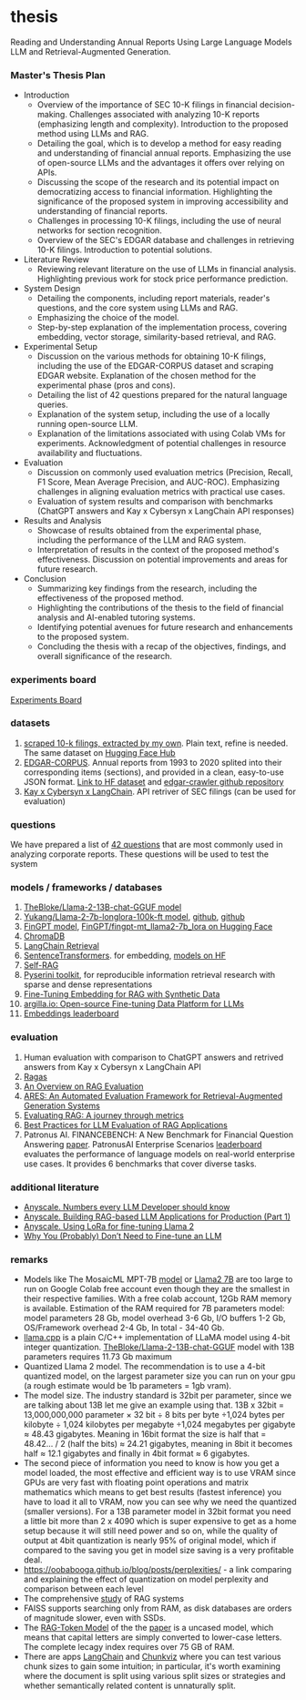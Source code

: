 # thesis
Reading and Understanding Annual Reports Using Large Language Models LLM and Retrieval-Augmented Generation.


### Master's Thesis Plan
- Introduction
  + Overview of the importance of SEC 10-K filings in financial decision-making. Challenges associated with analyzing 10-K reports (emphasizing length and complexity). Introduction to the proposed method using LLMs and RAG.
  + Detailing the goal, which is to develop a method for easy reading and understanding of financial annual reports. Emphasizing the use of open-source LLMs and the advantages it offers over relying on APIs.
  + Discussing the scope of the research and its potential impact on democratizing access to financial information. Highlighting the significance of the proposed system in improving accessibility and understanding of financial reports.
  + Challenges in processing 10-K filings, including the use of neural networks for section recognition.
  + Overview of the SEC's EDGAR database and challenges in retrieving 10-K filings. Introduction to potential solutions.
- Literature Review
  + Reviewing relevant literature on the use of LLMs in financial analysis. Highlighting previous work for stock price performance prediction.
- System Design
  + Detailing the components, including report materials, reader's questions, and the core system using LLMs and RAG.
  + Emphasizing the choice of the model.
  + Step-by-step explanation of the implementation process, covering embedding, vector storage, similarity-based retrieval, and RAG.
- Experimental Setup
  + Discussion on the various methods for obtaining 10-K filings, including the use of the EDGAR-CORPUS dataset and scraping EDGAR website. Explanation of the chosen method for the experimental phase (pros and cons).
  + Detailing the list of 42 questions prepared for the natural language queries.
  + Explanation of the system setup, including the use of a locally running open-source LLM.
  + Explanation of the limitations associated with using Colab VMs for experiments. Acknowledgment of potential challenges in resource availability and fluctuations.
- Evaluation
  + Discussion on commonly used evaluation metrics (Precision, Recall, F1 Score, Mean Average Precision, and AUC-ROC). Emphasizing challenges in aligning evaluation metrics with practical use cases.
  + Evaluation of system results and comparison with benchmarks (ChatGPT answers and Kay x Cybersyn x LangChain API responses)
- Results and Analysis
  + Showcase of results obtained from the experimental phase, including the performance of the LLM and RAG system.
  + Interpretation of results in the context of the proposed method's effectiveness. Discussion on potential improvements and areas for future research.
- Conclusion
  + Summarizing key findings from the research, including the effectiveness of the proposed method.
  + Highlighting the contributions of the thesis to the field of financial analysis and AI-enabled tutoring systems.
  + Identifying potential avenues for future research and enhancements to the proposed system.
  + Concluding the thesis with a recap of the objectives, findings, and overall significance of the research.

### experiments board
[Experiments Board](https://whimsical.com/thesis-experiments-UDsNTrQfqfqMduUfbus1d8)

### datasets
1. [scraped 10-k filings, extracted by my own](data). Plain text, refine is needed. The same dataset on [Hugging Face Hub](https://huggingface.co/datasets/winterForestStump/10k_SEC_10examples_text_corpus)
2. [EDGAR-CORPUS](https://zenodo.org/records/5528490). Annual reports from 1993 to 2020 splited into their corresponding items (sections), and provided in a clean, easy-to-use JSON format. [Link to HF dataset](https://huggingface.co/datasets/eloukas/edgar-corpus) and [edgar-crawler github repository](https://github.com/nlpaueb/edgar-crawler)
3. [Kay x Cybersyn x LangChain](https://python.langchain.com/docs/integrations/retrievers/sec_filings?ref=blog.langchain.dev). API retriver of SEC filings (can be used for evaluation)

### questions
We have prepared a list of [42 questions](questions.txt) that are most commonly used in analyzing corporate reports. These questions will be used to test the system

### models / frameworks / databases
1. [TheBloke/Llama-2-13B-chat-GGUF model](https://huggingface.co/TheBloke/Llama-2-13B-chat-GGUF)
2. [Yukang/Llama-2-7b-longlora-100k-ft model](https://huggingface.co/Yukang/Llama-2-7b-longlora-100k-ft), [github](https://osu-nlp-group.github.io/TableLlama/), [github](https://github.com/dvlab-research/LongLoRA)
3. [FinGPT model](https://github.com/AI4Finance-Foundation/FinGPT), [FinGPT/fingpt-mt_llama2-7b_lora on Hugging Face](https://huggingface.co/FinGPT/fingpt-mt_llama2-7b_lora)
4. [ChromaDB](https://github.com/chroma-core/chroma)
5. [LangChain Retrieval](https://python.langchain.com/docs/use_cases/question_answering/)
6. [SentenceTransformers](https://www.sbert.net/). for embedding, [models on HF](https://huggingface.co/sentence-transformers)
7. [Self-RAG](https://github.com/AkariAsai/self-rag)
8. [Pyserini toolkit](https://github.com/castorini/pyserini), for reproducible information retrieval research with sparse and dense representations
9. [Fine-Tuning Embedding for RAG with Synthetic Data](https://github.com/run-llama/finetune-embedding/tree/main?tab=readme-ov-file)
10. [argilla.io: Open-source Fine-tuning Data Platform for LLMs](https://argilla.io/)
11. [Embeddings leaderboard](https://huggingface.co/spaces/mteb/leaderboard)

### evaluation
1. Human evaluation with comparison to ChatGPT answers and retrived answers from Kay x Cybersyn x LangChain API
2. [Ragas](https://docs.ragas.io/en/latest/index.html)
3. [An Overview on RAG Evaluation](https://weaviate.io/blog/rag-evaluation)
4. [ARES: An Automated Evaluation Framework for Retrieval-Augmented Generation Systems](https://arxiv.org/pdf/2311.09476.pdf)
5. [Evaluating RAG: A journey through metrics](https://www.elastic.co/search-labs/blog/articles/evaluating-rag-metrics)
6. [Best Practices for LLM Evaluation of RAG Applications](https://www.databricks.com/blog/LLM-auto-eval-best-practices-RAG)
7. Patronus AI. FINANCEBENCH: A New Benchmark for Financial Question Answering [paper](https://arxiv.org/pdf/2311.11944.pdf). PatronusAI Enterprise Scenarios [leaderboard](https://huggingface.co/spaces/PatronusAI/enterprise_scenarios_leaderboard) evaluates the performance of language models on real-world enterprise use cases. It provides 6 benchmarks that cover diverse tasks.


### additional literature
* [Anyscale. Numbers every LLM Developer should know](https://www.anyscale.com/blog/num-every-llm-developer-should-know)
* [Anyscale. Building RAG-based LLM Applications for Production (Part 1)](https://www.anyscale.com/blog/a-comprehensive-guide-for-building-rag-based-llm-applications-part-1)
* [Anyscale. Using LoRa for fine-tuning Llama 2](https://www.anyscale.com/blog/fine-tuning-llms-lora-or-full-parameter-an-in-depth-analysis-with-llama-2?ref=hackernoon.com)
* [Why You (Probably) Don’t Need to Fine-tune an LLM](https://www.tidepool.so/2023/08/17/why-you-probably-dont-need-to-fine-tune-an-llm/?ref=hackernoon.com)


### remarks
* Models like The MosaicML MPT-7B [model](https://www.mosaicml.com/blog/mpt-7b) or [Llama2 7B](https://ai.meta.com/llama/) are too large to run on Google Colab free account even though they are the smallest in their respective families. With a free colab account, 12Gb RAM memory is available. Estimation of the RAM required for 7B parameters model: model parameters 28 Gb, model overhead 3-6 Gb, I/O buffers 1-2 Gb, OS/Framework overhead 2-4 Gb, In total - 34-40 Gb.
* [llama.cpp](https://github.com/ggerganov/llama.cpp) is a plain C/C++ implementation of LLaMA model using 4-bit integer quantization. [TheBloke/Llama-2-13B-chat-GGUF](https://huggingface.co/TheBloke/Llama-2-13B-chat-GGUF) model with 13B parameters requires 11.73 Gb maximum
* Quantized Llama 2 model. The recommendation is to use a 4-bit quantized model, on the largest parameter size you can run on your gpu (a rough estimate would be 1b parameters = 1gb vram).
* The model size. The industry standard is 32bit per parameter, since we are talking about 13B let me give an example using that. 13B x 32bit = 13,000,000,000 parameter × 32 bit ÷ 8 bits per byte ÷1,024 bytes per kilobyte ÷ 1,024 kilobytes per megabyte ÷1,024 megabytes per gigabyte ≈ 48.43 gigabytes. Meaning in 16bit format the size is half that = 48.42... / 2 (half the bits) ≈ 24.21 gigabytes, meaning in 8bit it becomes half ≈ 12.1 gigabytes and finally in 4bit format ≈ 6 gigabytes.
* The second piece of information you need to know is how you get a model loaded, the most effective and efficient way is to use VRAM since GPUs are very fast with floating point operations and matrix mathematics which means to get best results (fastest inference) you have to load it all to VRAM, now you can see why we need the quantized (smaller versions). For a 13B parameter model in 32bit format you need a little bit more than 2 x 4090 which is super expensive to get as a home setup because it will still need power and so on, while the quality of output at 4bit quantization is nearly 95% of original model, which if compared to the saving you get in model size saving is a very profitable deal.
* https://oobabooga.github.io/blog/posts/perplexities/ - a link comparing and explaining the effect of quantization on model perplexity and comparison between each level
* The comprehensive [study](https://github.com/Tongji-KGLLM/RAG-Survey) of RAG systems
* FAISS supports searching only from RAM, as disk databases are orders of magnitude slower, even with SSDs.
* The [RAG-Token Model](https://huggingface.co/facebook/rag-token-nq) of the the [paper](https://arxiv.org/pdf/2005.11401.pdf) is a uncased model, which means that capital letters are simply converted to lower-case letters. The complete lecagy index requires over 75 GB of RAM.
* There are apps [LangChain](https://langchain-text-splitter.streamlit.app/) and [Chunkviz](https://chunkviz.up.railway.app/#explanation) where you can test various chunk sizes to gain some intuition; in particular, it's worth examining where the document is split using various split sizes or strategies and whether semantically related content is unnaturally split.

